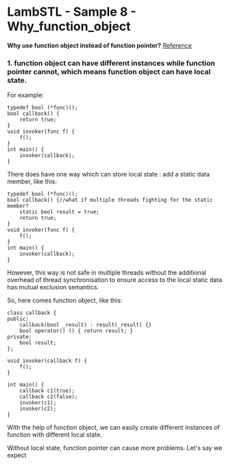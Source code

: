 # LambSTL - Sample 8 - Why_function_object

**Why use function object instead of function pointer?**
[Reference](https://www.experts-exchange.com/articles/849/Function-pointers-vs-Functors.html)

### 1. function object can have different instances while function pointer cannot, which means function object can have local state.

For example:

```
typedef bool (*func)();
bool callback() {
	return true;
}
void invoker(func f) {
	f();
}
int main() {
	invoker(callback);
}
```

There does have one way which can store local state : add a static data member, like this:

```
typedef bool (*func)();
bool callback() {//what if multiple threads fighting for the static member?
	static bool result = true;
	return true;
}
void invoker(func f) {
	f();
}
int main() {
	invoker(callback);
}
```

However, this way is not safe in multiple threads without the additional overhead of thread synchronisation to ensure access to the local static data has mutual exclusion semantics.

So, here comes function object, like this:

```
class callback {
public:
	callback(bool _result) : result(_result) {}
	bool operator() () { return result; }
private:
	bool result;
};

void invoker(callback f) {
	f();
}

int main() {
	callback c1(true);
	callback c2(false);
	invoker(c1);
	invoker(c2);
}
```

With the help of function object, we can easily create different instances of function with different local state.


Without local state, function pointer can cause more problems. Let's say we expect 



















